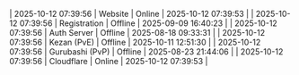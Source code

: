 | 2025-10-12 07:39:56 | Website | Online | 2025-10-12 07:39:53 |
| 2025-10-12 07:39:56 | Registration | Offline | 2025-09-09 16:40:23 |
| 2025-10-12 07:39:56 | Auth Server | Offline | 2025-08-18 09:33:31 |
| 2025-10-12 07:39:56 | Kezan (PvE) | Offline | 2025-10-11 12:51:30 |
| 2025-10-12 07:39:56 | Gurubashi (PvP) | Offline | 2025-08-23 21:44:06 |
| 2025-10-12 07:39:56 | Cloudflare | Online | 2025-10-12 07:39:53 |
